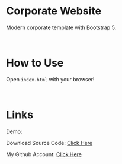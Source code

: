 # Corporate Website

Modern corporate template with Bootstrap 5.

<br>

# How to Use

Open `index.html` with your browser!<br>

<br>

# Links

Demo: []()

Download Source Code: [Click Here](https://github.com/dori-dev/corporate-website/archive/refs/heads/main.zip)

My Github Account: [Click Here](https://github.com/dori-dev/)
